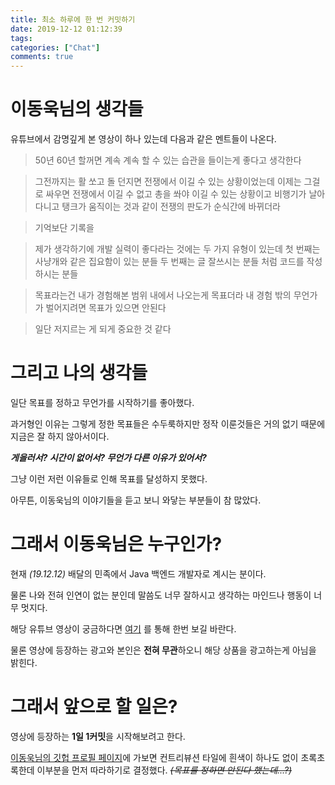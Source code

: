 ```yaml
---
title: 최소 하루에 한 번 커밋하기
date: 2019-12-12 01:12:39
tags:
categories: ["Chat"]
comments: true
---
```


# 이동욱님의 생각들

유튜브에서 감명깊게 본 영상이 하나 있는데 다음과 같은 멘트들이 나온다.

> 50년 60년 할꺼면 계속 계속 할 수 있는 습관을 들이는게 좋다고 생각한다

> 그전까지는 활 쏘고 돌 던지면 전쟁에서 이길 수 있는 상황이었는데 
> 이제는 그걸로 싸우면 전쟁에서 이길 수 없고
> 총을 쏴야 이길 수 있는 상황이고
> 비행기가 날아다니고 탱크가 움직이는 것과 같이 전쟁의 판도가 순식간에 바뀌더라

> 기억보단 기록을

> 제가 생각하기에 개발 실력이 좋다라는 것에는 두 가지 유형이 있는데
> 첫 번째는 사냥개와 같은 집요함이 있는 분들
> 두 번째는 글 잘쓰시는 분들 처럼 코드를 작성하시는 분들

> 목표라는건 내가 경험해본 범위 내에서 나오는게 목표더라
> 내 경험 밖의 무언가가 벌어지려면 목표가 있으면 안된다

> 일단 저지르는 게 되게 중요한 것 같다

# 그리고 나의 생각들

일단 목표를 정하고 무언가를 시작하기를 좋아했다.

과거형인 이유는 그렇게 정한 목표들은 수두룩하지만 정작 이룬것들은 거의 없기 때문에 지금은 잘 하지 않아서이다.

_**게을러서? 시간이 없어서? 무언가 다른 이유가 있어서?**_

그냥 이런 저런 이유들로 인해 목표를 달성하지 못했다.

아무튼, 이동욱님의 이야기들을 듣고 보니 와닿는 부분들이 참 많았다.

# 그래서 이동욱님은 누구인가?

현재 _(19.12.12)_ 배달의 민족에서 Java 백엔드 개발자로 계시는 분이다.

물론 나와 전혀 인연이 없는 분인데 말씀도 너무 잘하시고 생각하는 마인드나 행동이 너무 멋지다.

해당 유튜브 영상이 궁금하다면 [여기](https://youtu.be/V9AGvwPmnZU) 를 통해 한번 보길 바란다.

물론 영상에 등장하는 광고와 본인은 **전혀 무관**하오니 해당 상품을 광고하는게 아님을 밝힌다.

# 그래서 앞으로 할 일은?

영상에 등장하는 **1일 1커밋**을 시작해보려고 한다.

[이동욱님의 깃헙 프로필 페이지](https://github.com/jojoldu)에 가보면 컨트리뷰션 타일에 흰색이 하나도 없이 초록초록한데 이부분을 먼저 따라하기로 결정했다. _~~(목표를 정하면 안된다 했는데...?)~~_

